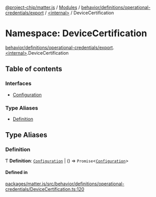 [@project-chip/matter.js](../README.md) / [Modules](../modules.md) / [behavior/definitions/operational-credentials/export](behavior_definitions_operational_credentials_export.md) / [\<internal\>](behavior_definitions_operational_credentials_export._internal_.md) / DeviceCertification

# Namespace: DeviceCertification

[behavior/definitions/operational-credentials/export](behavior_definitions_operational_credentials_export.md).[\<internal\>](behavior_definitions_operational_credentials_export._internal_.md).DeviceCertification

## Table of contents

### Interfaces

- [Configuration](../interfaces/behavior_definitions_operational_credentials_export._internal_.DeviceCertification.Configuration.md)

### Type Aliases

- [Definition](behavior_definitions_operational_credentials_export._internal_.DeviceCertification.md#definition)

## Type Aliases

### Definition

Ƭ **Definition**: [`Configuration`](../interfaces/behavior_definitions_operational_credentials_export._internal_.DeviceCertification.Configuration.md) \| () => `Promise`\<[`Configuration`](../interfaces/behavior_definitions_operational_credentials_export._internal_.DeviceCertification.Configuration.md)\>

#### Defined in

[packages/matter.js/src/behavior/definitions/operational-credentials/DeviceCertification.ts:120](https://github.com/project-chip/matter.js/blob/6d3b6a5d957d88a9231d6ecab4bb41f8133112be/packages/matter.js/src/behavior/definitions/operational-credentials/DeviceCertification.ts#L120)
